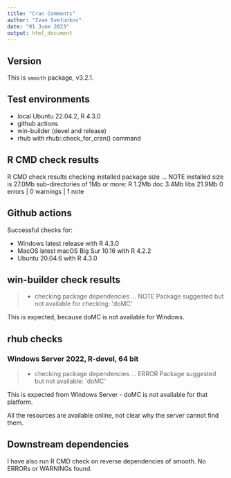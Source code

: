 ```yaml
---
title: "Cran Comments"
author: "Ivan Svetunkov"
date: "01 June 2023"
output: html_document
---
```


## Version
This is ``smooth`` package, v3.2.1.


## Test environments
* local Ubuntu 22.04.2, R 4.3.0
* github actions
* win-builder (devel and release)
* rhub with rhub::check_for_cran() command

## R CMD check results
R CMD check results
checking installed package size ... NOTE
    installed size is 27.0Mb
    sub-directories of 1Mb or more:
      R      1.2Mb
      doc    3.4Mb
      libs  21.9Mb
0 errors | 0 warnings | 1 note

## Github actions
Successful checks for:

- Windows latest release with R 4.3.0
- MacOS latest macOS Big Sur 10.16 with R 4.2.2
- Ubuntu 20.04.6 with R 4.3.0

## win-builder check results
>* checking package dependencies ... NOTE
>Package suggested but not available for checking: 'doMC'

This is expected, because doMC is not available for Windows.

## rhub checks
### Windows Server 2022, R-devel, 64 bit
> * checking package dependencies ... ERROR
> Package suggested but not available: 'doMC'

This is expected from Windows Server - doMC is not available for that platform.

All the resources are available online, not clear why the server cannot find them.

## Downstream dependencies
I have also run R CMD check on reverse dependencies of smooth.
No ERRORs or WARNINGs found.
